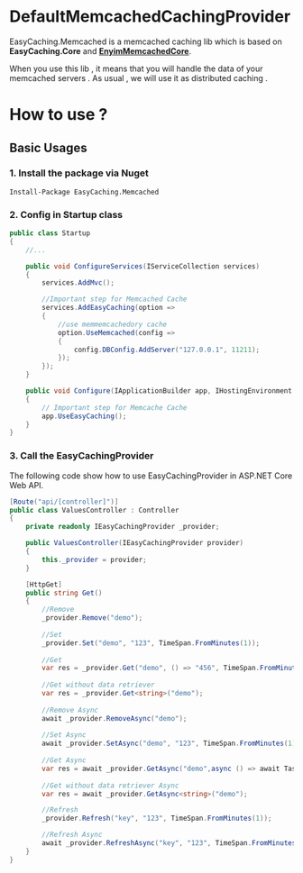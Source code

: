 # DefaultMemcachedCachingProvider

EasyCaching.Memcached is a memcached caching lib which is based on **EasyCaching.Core** and **[EnyimMemcachedCore](https://github.com/cnblogs/EnyimMemcachedCore)**.

When you use this lib , it means that you will handle the data of your memcached servers . As usual , we will use it as distributed caching .

# How to use ?

## Basic Usages

### 1. Install the package via Nuget

```
Install-Package EasyCaching.Memcached
```

### 2. Config in Startup class

```csharp
public class Startup
{
    //...

    public void ConfigureServices(IServiceCollection services)
    {
        services.AddMvc();

        //Important step for Memcached Cache
        services.AddEasyCaching(option => 
        {
            //use memmemcachedory cache
            option.UseMemcached(config => 
            {
                config.DBConfig.AddServer("127.0.0.1", 11211);
            });
        });
    }

    public void Configure(IApplicationBuilder app, IHostingEnvironment env)
    {
        // Important step for Memcache Cache
        app.UseEasyCaching();
    }
}
```

### 3. Call the EasyCachingProvider

The following code show how to use EasyCachingProvider in ASP.NET Core Web API.

```csharp
[Route("api/[controller]")]
public class ValuesController : Controller
{
    private readonly IEasyCachingProvider _provider;

    public ValuesController(IEasyCachingProvider provider)
    {
        this._provider = provider;
    }

    [HttpGet]
    public string Get()
    {
        //Remove
        _provider.Remove("demo");
        
        //Set
        _provider.Set("demo", "123", TimeSpan.FromMinutes(1));
            
        //Get
        var res = _provider.Get("demo", () => "456", TimeSpan.FromMinutes(1));
        
        //Get without data retriever
        var res = _provider.Get<string>("demo");
        
        //Remove Async
        await _provider.RemoveAsync("demo");
           
        //Set Async
        await _provider.SetAsync("demo", "123", TimeSpan.FromMinutes(1));   
            
        //Get Async    
        var res = await _provider.GetAsync("demo",async () => await Task.FromResult("456"), TimeSpan.FromMinutes(1));   
        
        //Get without data retriever Async
        var res = await _provider.GetAsync<string>("demo");

        //Refresh
        _provider.Refresh("key", "123", TimeSpan.FromMinutes(1));

        //Refresh Async
        await _provider.RefreshAsync("key", "123", TimeSpan.FromMinutes(1));
    }
}
```
